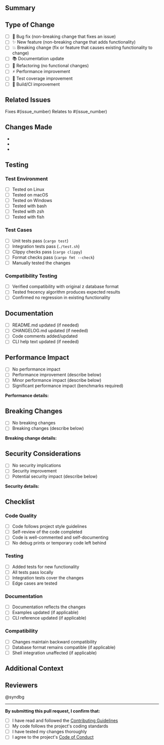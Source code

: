 ## Summary

<!-- Provide a brief description of the changes in this PR -->

## Type of Change

<!-- Mark the relevant option with an "x" -->

- [ ] 🐛 Bug fix (non-breaking change that fixes an issue)
- [ ] ✨ New feature (non-breaking change that adds functionality)
- [ ] 💥 Breaking change (fix or feature that causes existing functionality to change)
- [ ] 📚 Documentation update
- [ ] 🔧 Refactoring (no functional changes)
- [ ] ⚡ Performance improvement
- [ ] 🧪 Test coverage improvement
- [ ] 🔨 Build/CI improvement

## Related Issues

<!-- Link any related issues using # notation -->
Fixes #(issue_number)
Relates to #(issue_number)

## Changes Made

<!-- Describe the changes in detail -->

-
-
-

## Testing

<!-- Describe how you tested your changes -->

### Test Environment
- [ ] Tested on Linux
- [ ] Tested on macOS
- [ ] Tested on Windows
- [ ] Tested with bash
- [ ] Tested with zsh
- [ ] Tested with fish

### Test Cases
- [ ] Unit tests pass (`cargo test`)
- [ ] Integration tests pass (`./test.sh`)
- [ ] Clippy checks pass (`cargo clippy`)
- [ ] Format checks pass (`cargo fmt --check`)
- [ ] Manually tested the changes

### Compatibility Testing
- [ ] Verified compatibility with original z database format
- [ ] Tested frecency algorithm produces expected results
- [ ] Confirmed no regression in existing functionality

## Documentation

<!-- Check what documentation was updated -->

- [ ] README.md updated (if needed)
- [ ] CHANGELOG.md updated (if needed)
- [ ] Code comments added/updated
- [ ] CLI help text updated (if needed)

## Performance Impact

<!-- If this change affects performance, describe the impact -->

- [ ] No performance impact
- [ ] Performance improvement (describe below)
- [ ] Minor performance impact (describe below)
- [ ] Significant performance impact (benchmarks required)

**Performance details:**
<!-- Describe performance impact and include benchmarks if relevant -->

## Breaking Changes

<!-- If this is a breaking change, describe what breaks and migration path -->

- [ ] No breaking changes
- [ ] Breaking changes (describe below)

**Breaking change details:**
<!-- Describe what changes and how users can migrate -->

## Security Considerations

<!-- Consider security implications of your changes -->

- [ ] No security implications
- [ ] Security improvement
- [ ] Potential security impact (describe below)

**Security details:**
<!-- Describe any security considerations -->

## Checklist

<!-- Ensure all items are complete before submitting -->

### Code Quality
- [ ] Code follows project style guidelines
- [ ] Self-review of the code completed
- [ ] Code is well-commented and self-documenting
- [ ] No debug prints or temporary code left behind

### Testing
- [ ] Added tests for new functionality
- [ ] All tests pass locally
- [ ] Integration tests cover the changes
- [ ] Edge cases are tested

### Documentation
- [ ] Documentation reflects the changes
- [ ] Examples updated (if applicable)
- [ ] CLI reference updated (if applicable)

### Compatibility
- [ ] Changes maintain backward compatibility
- [ ] Database format remains compatible (if applicable)
- [ ] Shell integration unaffected (if applicable)

## Additional Context

<!-- Add any additional context, screenshots, or information -->

## Reviewers

<!-- Tag specific reviewers if needed -->
@syndbg

---

**By submitting this pull request, I confirm that:**

- [ ] I have read and followed the [Contributing Guidelines](CONTRIBUTING.md)
- [ ] My code follows the project's coding standards
- [ ] I have tested my changes thoroughly
- [ ] I agree to the project's [Code of Conduct](CODE_OF_CONDUCT.md)
